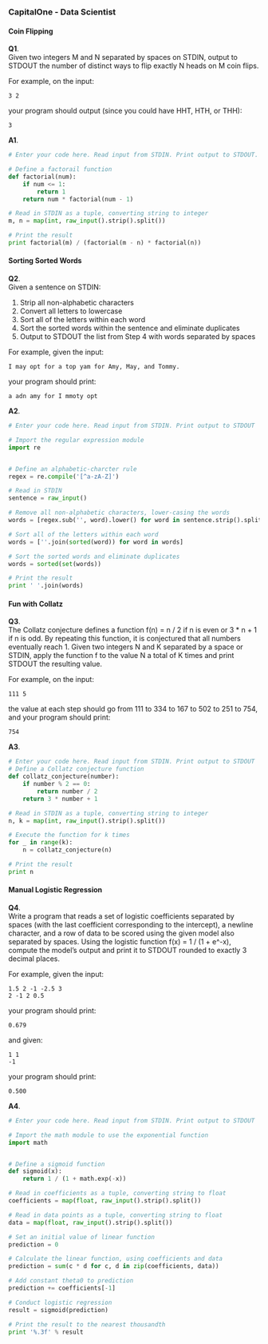 ### CapitalOne - Data Scientist

#### Coin Flipping  
**Q1**.  
Given two integers M and N separated by spaces on STDIN, output to STDOUT the number of distinct ways to flip exactly N heads on M coin flips.  

For example, on the input:  

`3 2`  

your program should output (since you could have HHT, HTH, or THH):  

`3`  

**A1**.  
```python
# Enter your code here. Read input from STDIN. Print output to STDOUT.

# Define a factorail function
def factorial(num):
	if num <= 1:
		return 1
	return num * factorial(num - 1)

# Read in STDIN as a tuple, converting string to integer
m, n = map(int, raw_input().strip().split())

# Print the result
print factorial(m) / (factorial(m - n) * factorial(n))
```  

#### Sorting Sorted Words  

**Q2**.  
Given a sentence on STDIN:  

1. Strip all non-alphabetic characters  
2. Convert all letters to lowercase  
3. Sort all of the letters within each word  
4. Sort the sorted words within the sentence and eliminate duplicates  
5. Output to STDOUT the list from Step 4 with words separated by spaces  

For example, given the input:  

`I may opt for a top yam for Amy, May, and Tommy.`  

your program should print:  

`a adn amy for I mmoty opt`  

**A2**.  
```python
# Enter your code here. Read input from STDIN. Print output to STDOUT

# Import the regular expression module
import re


# Define an alphabetic-charcter rule
regex = re.compile('[^a-zA-Z]')

# Read in STDIN
sentence = raw_input()

# Remove all non-alphabetic characters, lower-casing the words
words = [regex.sub('', word).lower() for word in sentence.strip().split()]

# Sort all of the letters within each word
words = [''.join(sorted(word)) for word in words]

# Sort the sorted words and eliminate duplicates
words = sorted(set(words))

# Print the result
print ' '.join(words)
```  

#### Fun with Collatz  

**Q3**.  
The Collatz conjecture defines a function f(n) = n / 2 if n is even or 3 * n + 1 if n is odd. By repeating this function, it is conjectured that all numbers eventually reach 1. Given two integers N and K separated by a space or STDIN, apply the function f to the value N a total of K times and print STDOUT the resulting value.  

For example, on the input:  

`111 5`  

the value at each step should go from 111 to 334 to 167 to 502 to 251 to 754, and your program should print:  

`754`  

**A3**.  
```python
# Enter your code here. Read input from STDIN. Print output to STDOUT
# Define a Collatz conjecture function
def collatz_conjecture(number):
	if number % 2 == 0:
		return number / 2
	return 3 * number + 1

# Read in STDIN as a tuple, converting string to integer
n, k = map(int, raw_input().strip().split())

# Execute the function for k times
for _ in range(k):
    n = collatz_conjecture(n)

# Print the result
print n
```  

#### Manual Logistic Regression  
**Q4**.  
Write a program that reads a set of logistic coefficients separated by spaces (with the last coefficient corresponding to the intercept), a newline character, and a row of data to be scored using the given model also separated by spaces. Using the logistic function f(x) = 1 / (1 + e^-x), compute the model’s output and print it to STDOUT rounded to exactly 3 decimal places.  

For example, given the input:  
```
1.5 2 -1 -2.5 3
2 -1 2 0.5
```  

your program should print:  

`0.679`

and given:  

```
1 1
-1
```  

your program should print:  

`0.500`  

**A4**.  
```python
# Enter your code here. Read input from STDIN. Print output to STDOUT

# Import the math module to use the exponential function
import math


# Define a sigmoid function
def sigmoid(x):
	return 1 / (1 + math.exp(-x))

# Read in coefficients as a tuple, converting string to float
coefficients = map(float, raw_input().strip().split())

# Read in data points as a tuple, converting string to float
data = map(float, raw_input().strip().split())

# Set an initial value of linear function
prediction = 0

# Calculate the linear function, using coefficients and data
prediction = sum(c * d for c, d in zip(coefficients, data))

# Add constant theta0 to prediction
prediction += coefficients[-1]

# Conduct logistic regression
result = sigmoid(prediction)

# Print the result to the nearest thousandth
print '%.3f' % result
```